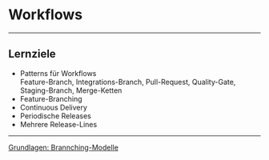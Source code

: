 # Workflows

---


## Lernziele

 * Patterns für Workflows \
   Feature-Branch, Integrations-Branch, Pull-Request, Quality-Gate, Staging-Branch, Merge-Ketten
 * Feature-Branching
 * Continuous Delivery
 * Periodische Releases
 * Mehrere Release-Lines
  
---

[Grundlagen: Brannching-Modelle](https://kapitel26.github.io/slides/2015-11-09-branch-modelle-mit-git/)